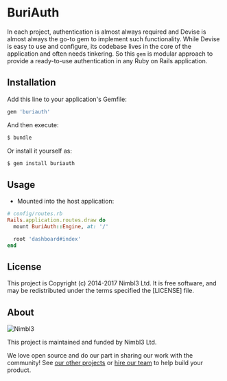 # BuriAuth

In each project, authentication is almost always required and Devise is almost always the go-to gem to implement such 
functionality. While Devise is easy to use and configure, its codebase lives in the core of the application and often needs 
tinkering. So this `gem` is modular approach to provide a ready-to-use authentication in any Ruby on Rails application. 

## Installation

Add this line to your application's Gemfile:

```ruby
gem 'buriauth'
```

And then execute:

```bash
$ bundle
```

Or install it yourself as:

```bash
$ gem install buriauth
```

## Usage

* Mounted into the host application:

```ruby
# config/routes.rb
Rails.application.routes.draw do
  mount BuriAuth::Engine, at: '/'

  root 'dashboard#index'
end
```

## License

This project is Copyright (c) 2014-2017 Nimbl3 Ltd. It is free software,
and may be redistributed under the terms specified the [LICENSE] file.

## About

![Nimbl3](https://dtvm7z6brak4y.cloudfront.net/logo/logo-repo-readme.jpg)

This project is maintained and funded by Nimbl3 Ltd.

We love open source and do our part in sharing our work with the community!
See [our other projects][community] or [hire our team][hire] to help build your product.

[community]: https://github.com/nimbl3
[hire]: https://nimbl3.com/
